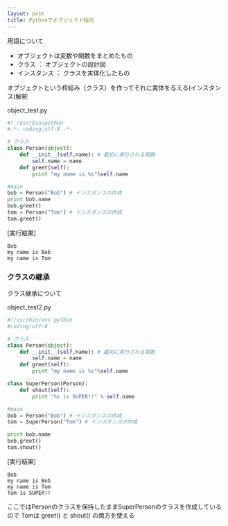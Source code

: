 ```yaml
---
layout: post
title: Pythonでオブジェクト指向
---
```


用語について
- オブジェクトは変数や関数をまとめたもの
- クラス ： オブジェクトの設計図
- インスタンス ： クラスを実体化したもの

オブジェクトという枠組み（クラス）を作ってそれに実体を与える(インスタンス)解釈

object_test.py

```Python
#! /usr/bin/python
#-*- coding:utf-8 -*-

# クラス
class Person(object):
    def __init__(self,name): # 最初に実行される関数
        self.name = name
    def greet(self):
        print "my name is %s"%self.name

#main
bob = Person("Bob") # インスタンスの作成
print bob.name
bob.greet()
tom = Person("Tom") # インスタンスの作成
tom.greet()

```

[実行結果]

```
Bob
my name is Bob
my name is Tom
```

### クラスの継承

クラス継承について

object_test2.py

```Python
#!/usr/bin/env python
#coding:utf-8

# クラス
class Person(object):
    def __init__(self,name): # 最初に実行される関数
        self.name = name
    def greet(self):
        print "my name is %s"%self.name

class SuperPerson(Person):
    def shout(self):
        print "%s is SUPER!!" % self.name

#main
bob = Person("Bob") # インスタンスの作成
tom = SuperPerson("Tom") # インスタンスの作成

print bob.name
bob.greet()
tom.shout()
```

[実行結果]

```
Bob
my name is Bob
my name is Tom
Tom is SUPER!!
```

ここではPersonのクラスを保持したままSuperPersonのクラスを作成しているので
Tomは greet() と shout() の両方を使える
